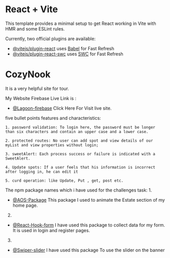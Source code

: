 # React + Vite

This template provides a minimal setup to get React working in Vite with HMR and some ESLint rules.

Currently, two official plugins are available:

- [@vitejs/plugin-react](https://github.com/vitejs/vite-plugin-react/blob/main/packages/plugin-react/README.md) uses [Babel](https://babeljs.io/) for Fast Refresh
- [@vitejs/plugin-react-swc](https://github.com/vitejs/vite-plugin-react-swc) uses [SWC](https://swc.rs/) for Fast Refresh



<!-- Information i added -->

# CozyNook 
It is a very helpful site for tour.

My Website Firebase Live Link is : 
- [@Lagoon-firebase](https://tn-assignment.web.app/) Click Here For Visit live site.




five bullet points features and characteristics:
    
    1. password validation: To login here, the password must be longer than six characters and contain an upper case and a lower case.

    2. protected routes: No user can add spot and view details of our myList and view properties without login;

    3. sweetAlert: Each process success or failure is indicated with a SweetAlert.

    4. Update spots: If a user feels that his information is incorrect after logging in, he can edit it

    5. curd operation: like Update, Put , get, post etc.

    


The npm package names which i have used for the challenges task:
1.
- [@AOS-Package](https://www.npmjs.com/package/aos) This package I used to animate the Estate section of my home page.
2.
- [@React-Hook-form](https://react-hook-form.com/) I have used this package to collect data for my form. It is used in login and register pages.
3.
- [@Swiper-slider](https://swiperjs.com/) I have used this package To use the slider on the banner